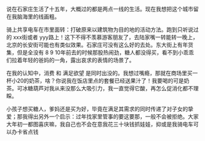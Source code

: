 说在石家庄生活了十五年，大概过的都是两点一线的生活。现在我想把这个城市留在我脑海里的线画粗。

骑上共享电车在市里面转：打破原来以建筑物为目的地的活动方法。跑到只听说过的 xxx街或者 yyy路上！这下不得不羡慕游客朋友了，去陆家嘴一转能转一晚上，北京的长安街可能也有类似效果。石家庄可没有这么好的去处。东大街上有年货集，但是全没有 8 9 10年前去的时候那股热闹劲，糖人都没得买，看不到小乖乖们拉着年轻的爸妈的一角，露出哀求的表情的场景了。

在我的认知中，消费 和 满足欲望 是同时出没的。我想过嘴瘾，那就在商场里买一杯小20的奶茶，啥？你说我在饭店里点的套餐已经送果汁了！我要喝的可是奶茶。可冰糖葫芦对我从来没那么大吸引力，我一直觉得它酸，再怎么促消化都不理睬。

小孩子想买糖人，爹妈还是买为好，毕竟在满足其需求的同时传递了对子女的挚爱；那我得出另外一个启示：过年找家里管事的要这要那，一般不会被拒绝。大家大年初一都图喜庆嘛，我自己也不会在意我花三十块钱抓娃娃，抑或是我骑电车可以办卡省点钱
